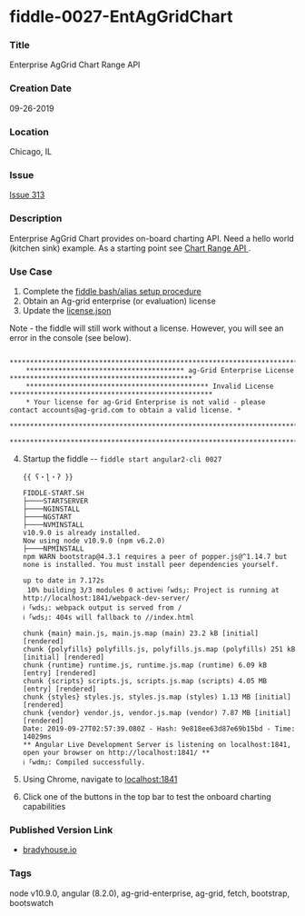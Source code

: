fiddle-0027-EntAgGridChart
======


### Title<a name="title"></a>

Enterprise AgGrid Chart Range API


### Creation Date<a name="creation-date"></a>

09-26-2019


### Location<a name="location"></a>

Chicago, IL


### Issue<a name="issue"></a>

[Issue 313](https://github.com/bradyhouse/house/issues/313)


### Description<a name="description"></a>

Enterprise AgGrid Chart provides on-board charting API. Need a hello world (kitchen sink) example. 
As a starting point see [Chart Range API ](https://www.ag-grid.com/javascript-grid-charts-chart-range-api/).


### Use Case<a name="use-case"></a>

1.  Complete the [fiddle bash/alias setup procedure](https://github.com/bradyhouse/house/wiki/Setup-(Mac-OS))
2.  Obtain an Ag-grid enterprise (or evaluation) license
3.  Update the [license.json](license.json)


Note - the fiddle will still work without a license.  However, you will see an error in the console (see below).

        ****************************************************************************************************************
        *************************************** ag-Grid Enterprise License *********************************************
        ********************************************* Invalid License **************************************************
        * Your license for ag-Grid Enterprise is not valid - please contact accounts@ag-grid.com to obtain a valid license. *
        ****************************************************************************************************************
        ****************************************************************************************************************

4.  Startup the fiddle -- `fiddle start angular2-cli 0027` 

        {{ ʕ・ɭ・ʔ }}
        
        FIDDLE-START.SH
        ├────STARTSERVER
        ├────NGINSTALL
        ├────NGSTART
        ├────NVMINSTALL
        v10.9.0 is already installed.
        Now using node v10.9.0 (npm v6.2.0)
        ├────NPMINSTALL
        npm WARN bootstrap@4.3.1 requires a peer of popper.js@^1.14.7 but none is installed. You must install peer dependencies yourself.
        
        up to date in 7.172s
         10% building 3/3 modules 0 activeℹ ｢wds｣: Project is running at http://localhost:1841/webpack-dev-server/
        ℹ ｢wds｣: webpack output is served from /
        ℹ ｢wds｣: 404s will fallback to //index.html
        
        chunk {main} main.js, main.js.map (main) 23.2 kB [initial] [rendered]
        chunk {polyfills} polyfills.js, polyfills.js.map (polyfills) 251 kB [initial] [rendered]
        chunk {runtime} runtime.js, runtime.js.map (runtime) 6.09 kB [entry] [rendered]
        chunk {scripts} scripts.js, scripts.js.map (scripts) 4.05 MB [entry] [rendered]
        chunk {styles} styles.js, styles.js.map (styles) 1.13 MB [initial] [rendered]
        chunk {vendor} vendor.js, vendor.js.map (vendor) 7.87 MB [initial] [rendered]
        Date: 2019-09-27T02:57:39.080Z - Hash: 9e818ee63d87e69b15bd - Time: 14029ms
        ** Angular Live Development Server is listening on localhost:1841, open your browser on http://localhost:1841/ **
        ℹ ｢wdm｣: Compiled successfully.
        

5.  Using Chrome, navigate to [localhost:1841](http://localhost:1841)
6.  Click one of the buttons in the top bar to test the onboard charting capabilities
      
            
### Published Version Link<a name="published-version-link"></a>

* [bradyhouse.io](http://bradyhouse.github.io/angular2-cli/fiddle-0027-EntAgGridChart/index.html)


### Tags<a name="tags"></a>

node v10.9.0, angular (8.2.0), ag-grid-enterprise, ag-grid, fetch, bootstrap, bootswatch

